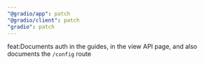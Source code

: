 ```yaml
---
"@gradio/app": patch
"@gradio/client": patch
"gradio": patch
---
```


feat:Documents auth in the guides, in the view API page, and also documents the `/config` route
